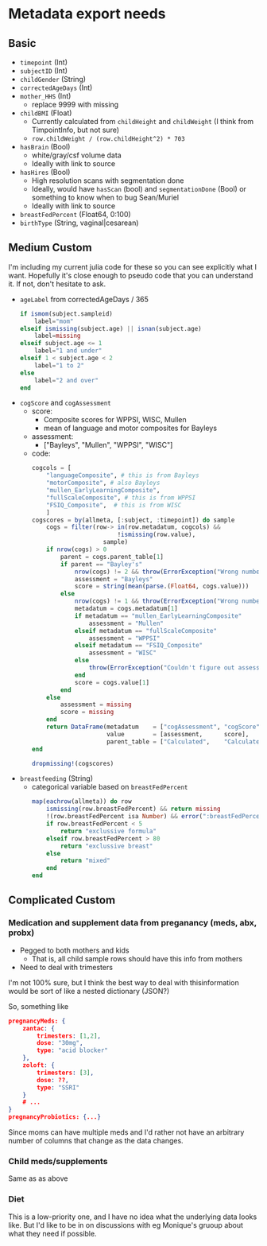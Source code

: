 # Metadata export needs

## Basic

- `timepoint` (Int)
- `subjectID` (Int)
- `childGender` (String)
- `correctedAgeDays` (Int)
- `mother_HHS` (Int)
  - replace 9999 with missing
- `childBMI` (Float)
  - Currently calculated from `childHeight` and `childWeight` (I think from TimpointInfo, but not sure)
  - `row.childWeight / (row.childHeight^2) * 703`
- `hasBrain` (Bool)
  - white/gray/csf volume data
  - Ideally with link to source
- `hasHires` (Bool)
  - High resolution scans with segmentation done
  - Ideally, would have `hasScan` (bool) and `segmentationDone` (Bool)
    or something to know when to bug Sean/Muriel
  - Ideally with link to source
- `breastFedPercent` (Float64, 0:100)
- `birthType` (String, vaginal|cesarean)

## Medium Custom

I'm including my current julia code for these so you can see explicitly what I want.
Hopefully it's close enough to pseudo code that you can understand it.
If not, don't hesitate to ask.

- `ageLabel` from correctedAgeDays / 365
    ```julia
    if ismom(subject.sampleid)
        label="mom"
    elseif ismissing(subject.age) || isnan(subject.age)
        label=missing
    elseif subject.age <= 1
        label="1 and under"
    elseif 1 < subject.age < 2
        label="1 to 2"
    else
        label="2 and over"
    end
    ```
- `cogScore` and `cogAssessment`
  - score:
    - Composite scores for WPPSI, WISC, Mullen
    - mean of language and motor composites for Bayleys
  - assessment:
    - ["Bayleys", "Mullen", "WPPSI", "WISC"]
  - code:
    ```julia
    cogcols = [
        "languageComposite", # this is from Bayleys
        "motorComposite", # also Bayleys
        "mullen_EarlyLearningComposite",
        "fullScaleComposite", # this is from WPPSI
        "FSIQ_Composite",  # this is from WISC
        ]
    cogscores = by(allmeta, [:subject, :timepoint]) do sample
        cogs = filter(row-> in(row.metadatum, cogcols) &&
                            !ismissing(row.value),
                        sample)
        if nrow(cogs) > 0
            parent = cogs.parent_table[1]
            if parent == "Bayley's"
                nrow(cogs) != 2 && throw(ErrorException("Wrong number of rows for $parent"))
                assessment = "Bayleys"
                score = string(mean(parse.(Float64, cogs.value)))
            else
                nrow(cogs) != 1 && throw(ErrorException("Wrong number of rows for $parent"))
                metadatum = cogs.metadatum[1]
                if metadatum == "mullen_EarlyLearningComposite"
                    assessment = "Mullen"
                elseif metadatum == "fullScaleComposite"
                    assessment = "WPPSI"
                elseif metadatum == "FSIQ_Composite"
                    assessment = "WISC"
                else
                    throw(ErrorException("Couldn't figure out assessment $metadatum"))
                end
                score = cogs.value[1]
            end
        else
            assessment = missing
            score = missing
        end
        return DataFrame(metadatum    = ["cogAssessment", "cogScore"],
                         value        = [assessment,      score],
                         parent_table = ["Calculated",    "Calculated"])
    end

    dropmissing!(cogscores)
    ```
- `breastfeeding` (String)
  - categorical variable based on `breastFedPercent`
    ```julia
    map(eachrow(allmeta)) do row
        ismissing(row.breastFedPercent) && return missing
        !(row.breastFedPercent isa Number) && error(":breastFedPercent should be a number or missing")
        if row.breastFedPercent < 5
            return "exclussive formula"
        elseif row.breastFedPercent > 80
            return "exclussive breast"
        else
            return "mixed"
        end
    end

## Complicated Custom

### Medication and supplement data from preganancy (meds, abx, probx)
  
- Pegged to both mothers and kids
  - That is, all child sample rows should have this info from mothers
- Need to deal with trimesters

I'm not 100% sure, but I think the best way to deal with thisinformation would be sort of like a nested dictionary (JSON?)

So, something like

```json
pregnancyMeds: {
    zantac: {
        trimesters: [1,2],
        dose: "30mg",
        type: "acid blocker"
    },
    zoloft: {
        trimesters: [3],
        dose: ??,
        type: "SSRI"
    }
    # ...
}
pregnancyProbiotics: {...}
```

Since moms can have multiple meds
and I'd rather not have an arbitrary number of columns
that change as the data changes.

### Child meds/supplements

Same as as above

### Diet

This is a low-priority one, and I have no idea what the underlying data looks like. 
But I'd like to be in on discussions with eg Monique's gruoup about what they need if possible.